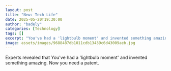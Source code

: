 ```yaml
---
layout: post
title: "New: Tech Life"
date: 2025-05-20T19:30:00
author: "badely"
categories: [Technology]
tags: []
excerpt: "You've had a 'lightbulb moment' and invented something amazing. Now you need a patent."
image: assets/images/9688487db1011cdb13439c6d43009aeb.jpg
---
```


Experts revealed that You've had a 'lightbulb moment' and invented something amazing. Now you need a patent.

